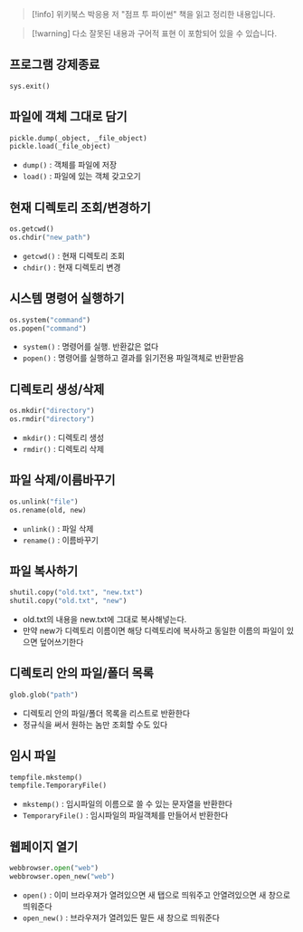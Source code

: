 > [!info] 위키북스 박응용 저 "점프 투 파이썬" 책을 읽고 정리한 내용입니다.

> [!warning] 다소 잘못된 내용과 구어적 표현 이 포함되어 있을 수 있습니다.

## 프로그램 강제종료

```python
sys.exit()
```

## 파일에 객체 그대로 담기

```python
pickle.dump(_object, _file_object)
pickle.load(_file_object)
```

- `dump()` : 객체를 파일에 저장
- `load()` : 파일에 있는 객체 갖고오기

## 현재 디렉토리 조회/변경하기

```python
os.getcwd()
os.chdir("new_path")
```

- `getcwd()` : 현재 디렉토리 조회
- `chdir()` : 현재 디렉토리 변경

## 시스템 명령어 실행하기

```python
os.system("command")
os.popen("command")
```

- `system()` : 명령어를 실행. 반환값은 없다
- `popen()` : 명령어를 실행하고 결과를 읽기전용 파일객체로 반환받음

## 디렉토리 생성/삭제

```python
os.mkdir("directory")
os.rmdir("directory")
```

- `mkdir()` : 디렉토리 생성
- `rmdir()` : 디렉토리 삭제

## 파일 삭제/이름바꾸기

```python
os.unlink("file")
os.rename(old, new)
```

- `unlink()` : 파일 삭제
- `rename()` : 이름바꾸기

## 파일 복사하기

```python
shutil.copy("old.txt", "new.txt")
shutil.copy("old.txt", "new")
```

- old.txt의 내용을 new.txt에 그대로 복사해넣는다.
- 만약 new가 디렉토리 이름이면 해당 디렉토리에 복사하고 동일한 이름의 파일이 있으면 덮어쓰기한다

## 디렉토리 안의 파일/폴더 목록

```python
glob.glob("path")
```

- 디렉토리 안의 파일/폴더 목록을 리스트로 반환한다
- 정규식을 써서 원하는 놈만 조회할 수도 있다

## 임시 파일

```python
tempfile.mkstemp()
tempfile.TemporaryFile()
```

- `mkstemp()` : 임시파일의 이름으로 쓸 수 있는 문자열을 반환한다
- `TemporaryFile()` : 임시파일의 파일객체를 만들어서 반환한다

## 웹페이지 열기

```python
webbrowser.open("web")
webbrowser.open_new("web")
```

- `open()` : 이미 브라우져가 열려있으면 새 탭으로 띄워주고 안열려있으면 새 창으로 띄워준다
- `open_new()` : 브라우져가 열려있든 말든 새 창으로 띄워준다